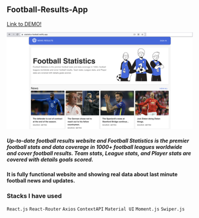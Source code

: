 ## Football-Results-App

[Link to DEMO!](https://statistics-football.netlify.app/)

![Screenshot](Football-Statistics.png)

##### Up-to-date football results website and Football Statistics is the premier football stats and data coverage in 1000+ football leagues worldwide and cover football results. Team stats, League stats, and Player stats are covered with details goals scored.
#### It is fully functional website and showing real data about last minute football news and updates.

### Stacks I have used
`React.js` `React-Router` `Axios` `ContextAPI` `Material UI` `Moment.js` `Swiper.js`
